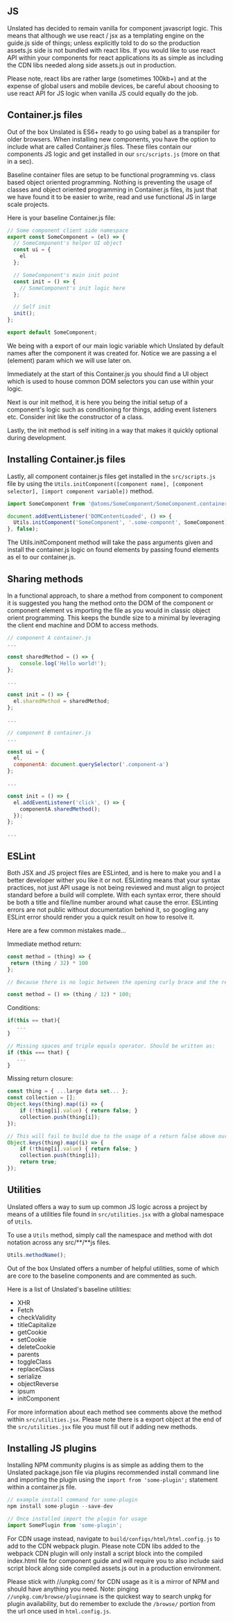 ## JS
Unslated has decided to remain vanilla for component javascript logic. This means that although we use react / jsx as a templating engine on the guide.js side of things; unless explicitly told to do so the production assets.js side is not bundled with react libs. If you would like to use react API within your components for react applications its as simple as including the CDN libs needed along side assets.js out in production.

Please note, react libs are rather large (sometimes 100kb+) and at the expense of global users and mobile devices, be careful about choosing to use react API for JS logic when vanilla JS could equally do the job.

## Container.js files
Out of the box Unslated is ES6+ ready to go using babel as a transpiler for older browsers.
When installing new components, you have the option to include what are called Container.js files. These files contain our components JS logic and get installed in our `src/scripts.js` (more on that in a sec).

Baseline container files are setup to be functional programming vs. class based object oriented programming. Nothing is preventing the usage of classes and object oriented programming in Container.js files, its just that we have found it to be easier to write, read and use functional JS in large scale projects.

Here is your baseline Container.js file:
```js
// Some component client side namespace
export const SomeComponent = (el) => {
  // SomeComponent's helper UI object
  const ui = {
    el
  };

  // SomeComponent's main init point
  const init = () => {
    // SomeComponent's init logic here
  };

  // Self init
  init();
};

export default SomeComponent;

```

We being with a export of our main logic variable which Unslated by default names after the component it was created for. Notice we are passing a el (element) param which we will use later on.

Immediately at the start of this Container.js you should find a UI object which is used to house common DOM selectors you can use within your logic.

Next is our init method, it is here you being the initial setup of a component's logic such as conditioning for things, adding event listeners etc. Consider init like the constructor of a class.

Lastly, the init method is self initing in a way that makes it quickly optional during development.

## Installing Container.js files
Lastly, all component container.js files get installed in the `src/scripts.js` file by using the `Utils.initComponent([component name], [component selector], [import component variable])` method.

```js
import SomeComponent from '@atoms/SomeComponent/SomeComponent.container';

document.addEventListener('DOMContentLoaded', () => {
  Utils.initComponent('SomeComponent', '.some-componnt', SomeComponent);
}, false);

```

The Utils.initComponent method will take the pass arguments given and install the container.js logic on found elements by passing found elements as el to our container.js.

## Sharing methods
In a functional approach, to share a method from component to component it is suggested you hang the method onto the DOM of the component or component element vs importing the file as you would in classic object orient programming. This keeps the bundle size to a minimal by leveraging the client end machine and DOM to access methods.

```js
// component A container.js
...

const sharedMethod = () => {
	console.log('Hello world!');
};

...

const init = () => {
  el.sharedMethod = sharedMethod;
};

...
```

```js
// component B container.js
...

const ui = {
  el,
  componentA: document.querySelector('.component-a')
};

...

const init = () => {
  el.addEventListener('click', () => {
  	componentA.sharedMethod();
  });
};

...
```

## ESLint
Both JSX and JS project files are ESLinted, and is here to make you and I a better developer wither you like it or not.
ESLinting means that your syntax practices, not just API usage is not being reviewed and must align to project standard before a build will complete. With each syntax error, there should be both a title and file/line number around what cause the error. ESLinting errors are not public without documentation behind it, so googling any ESLint error should render you a quick result on how to resolve it.

Here are a few common mistakes made...

Immediate method return:
```js
const method = (thing) => {
 return (thing / 32) * 100
};

// Because there is no logic between the opening curly brace and the return statement, you will get a ESLint error asking you to change it to the following:

const method = () => (thing / 32) * 100;
```

Conditions:
```js
if(this == that){
   ...
}

// Missing spaces and triple equals operator. Should be written as:
if (this === that) {
   ...
}
```

Missing return closure:
```js
const thing = { ...large data set... };
const collection = [];
Object.keys(thing).map((i) => {
	if (!thing[i].value) { return false; }
	collection.push(thing[i]);
});

// This will fail to build due to the usage of a return false above our collection.push(). This requires closure with a final return at the end like so:
Object.keys(thing).map((i) => {
	if (!thing[i].value) { return false; }
	collection.push(thing[i]);
	return true;
});
```


## Utilities
Unslated offers a way to sum up common JS logic across a project by means of a utilities file found in `src/utilities.jsx` with a global namespace of `Utils`.

To use a `Utils` method, simply call the namespace and method with dot notation across any src/**/**js files.

```js
Utils.methodName();
```

Out of the box Unslated offers a number of helpful utilities, some of which are core to the baseline components and are commented as such.

Here is a list of Unslated's baseline utilities:
- XHR
- Fetch
- checkValidity
- titleCapitalize
- getCookie
- setCookie
- deleteCookie
- parents
- toggleClass
- replaceClass
- serialize
- objectReverse
- ipsum
- initComponent

For more information about each method see comments above the method within `src/utilities.jsx`. Please note there is a export object at the end of the `src/utilities.jsx` file you must fill out if adding new methods.

## Installing JS plugins
Installing NPM community plugins is as simple as adding them to the Unslated package.json file via plugins recommended install command line and importing the plugin using the `import from 'some-plugin';` statement within a container.js file.

```js
// example install command for some-plugin
npm install some-plugin --save-dev

// Once installed import the plugin for usage
import SomePlugin from 'some-plugin';

```

For CDN usage instead, navigate to `build/configs/html/html.config.js` to add to the CDN webpack plugin. Please note CDN libs added to the webpack CDN plugin will only install a script block into the compiled index.html file for component guide and will require you to also include said script block along side compiled assets.js out in a production environment.

Please stick with //unpkg.com/ for CDN usage as it is a mirror of NPM and should have anything you need.
Note: pinging `//unpkg.com/browse/pluginname` is the quickest way to search unpkg for plugin availability, but do remember to exclude the `/browse/` portion from the url once used in `html.config.js`.
